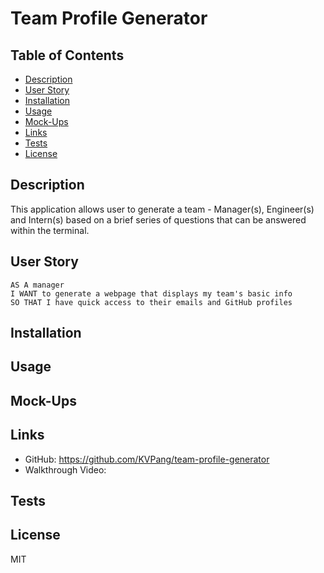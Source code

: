# Team Profile Generator

## Table of Contents 
  - [Description](#description)
  - [User Story](#user-story)
  - [Installation](#installation)
  - [Usage](#usage)
  - [Mock-Ups](#mock-ups)
  - [Links](#links)
  - [Tests](#tests)
  - [License](#license)

## Description 
This application allows user to generate a team - Manager(s), Engineer(s) and Intern(s) based on a brief series of questions that can be answered within the terminal. 

## User Story
```
AS A manager
I WANT to generate a webpage that displays my team's basic info
SO THAT I have quick access to their emails and GitHub profiles
```

## Installation

## Usage

## Mock-Ups

## Links
- GitHub: https://github.com/KVPang/team-profile-generator
- Walkthrough Video: 

## Tests

## License
MIT